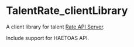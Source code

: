 # TalentRate_clientLibrary
A client library for talent [Rate API Server](https://github.com/AyNeumann/talentRate).

Include support for HAETOAS API.
